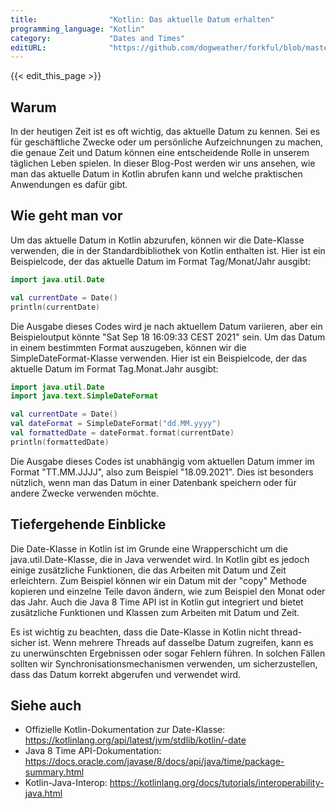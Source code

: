 ```yaml
---
title:                "Kotlin: Das aktuelle Datum erhalten"
programming_language: "Kotlin"
category:             "Dates and Times"
editURL:              "https://github.com/dogweather/forkful/blob/master/content/de/kotlin/getting-the-current-date.md"
---
```


{{< edit_this_page >}}

## Warum

In der heutigen Zeit ist es oft wichtig, das aktuelle Datum zu kennen. Sei es für geschäftliche Zwecke oder um persönliche Aufzeichnungen zu machen, die genaue Zeit und Datum können eine entscheidende Rolle in unserem täglichen Leben spielen. In dieser Blog-Post werden wir uns ansehen, wie man das aktuelle Datum in Kotlin abrufen kann und welche praktischen Anwendungen es dafür gibt.

## Wie geht man vor

Um das aktuelle Datum in Kotlin abzurufen, können wir die Date-Klasse verwenden, die in der Standardbibliothek von Kotlin enthalten ist. Hier ist ein Beispielcode, der das aktuelle Datum im Format Tag/Monat/Jahr ausgibt:

```Kotlin
import java.util.Date

val currentDate = Date()
println(currentDate)
```

Die Ausgabe dieses Codes wird je nach aktuellem Datum variieren, aber ein Beispieloutput könnte "Sat Sep 18 16:09:33 CEST 2021" sein. Um das Datum in einem bestimmten Format auszugeben, können wir die SimpleDateFormat-Klasse verwenden. Hier ist ein Beispielcode, der das aktuelle Datum im Format Tag.Monat.Jahr ausgibt:

```Kotlin
import java.util.Date
import java.text.SimpleDateFormat

val currentDate = Date()
val dateFormat = SimpleDateFormat("dd.MM.yyyy")
val formattedDate = dateFormat.format(currentDate)
println(formattedDate)
```

Die Ausgabe dieses Codes ist unabhängig vom aktuellen Datum immer im Format "TT.MM.JJJJ", also zum Beispiel "18.09.2021". Dies ist besonders nützlich, wenn man das Datum in einer Datenbank speichern oder für andere Zwecke verwenden möchte.

## Tiefergehende Einblicke

Die Date-Klasse in Kotlin ist im Grunde eine Wrapperschicht um die java.util.Date-Klasse, die in Java verwendet wird. In Kotlin gibt es jedoch einige zusätzliche Funktionen, die das Arbeiten mit Datum und Zeit erleichtern. Zum Beispiel können wir ein Datum mit der "copy" Methode kopieren und einzelne Teile davon ändern, wie zum Beispiel den Monat oder das Jahr. Auch die Java 8 Time API ist in Kotlin gut integriert und bietet zusätzliche Funktionen und Klassen zum Arbeiten mit Datum und Zeit.

Es ist wichtig zu beachten, dass die Date-Klasse in Kotlin nicht thread-sicher ist. Wenn mehrere Threads auf dasselbe Datum zugreifen, kann es zu unerwünschten Ergebnissen oder sogar Fehlern führen. In solchen Fällen sollten wir Synchronisationsmechanismen verwenden, um sicherzustellen, dass das Datum korrekt abgerufen und verwendet wird.

## Siehe auch

- Offizielle Kotlin-Dokumentation zur Date-Klasse: https://kotlinlang.org/api/latest/jvm/stdlib/kotlin/-date
- Java 8 Time API-Dokumentation: https://docs.oracle.com/javase/8/docs/api/java/time/package-summary.html
- Kotlin-Java-Interop: https://kotlinlang.org/docs/tutorials/interoperability-java.html